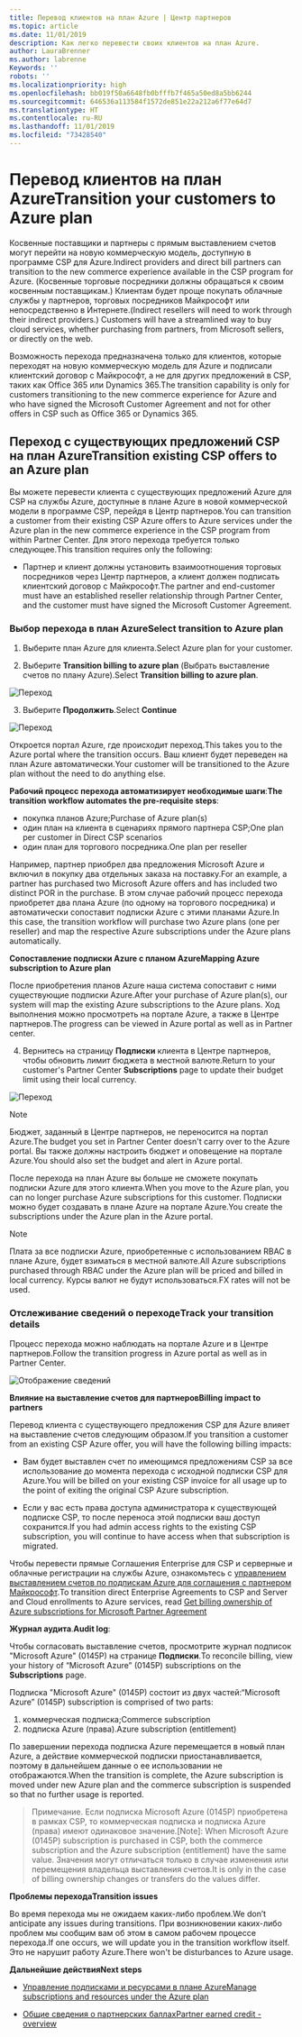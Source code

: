 ```yaml
---
title: Перевод клиентов на план Azure | Центр партнеров
ms.topic: article
ms.date: 11/01/2019
description: Как легко перевести своих клиентов на план Azure.
author: LauraBrenner
ms.author: labrenne
Keywords: ''
robots: ''
ms.localizationpriority: high
ms.openlocfilehash: bb019f50a6648fb0bfffb7f465a50ed8a5bb6244
ms.sourcegitcommit: 646536a113584f1572de851e22a212a6f77e64d7
ms.translationtype: HT
ms.contentlocale: ru-RU
ms.lasthandoff: 11/01/2019
ms.locfileid: "73428540"
---
```

# <a name="transition-your-customers-to-azure-plan"></a><span data-ttu-id="3295e-103">Перевод клиентов на план Azure</span><span class="sxs-lookup"><span data-stu-id="3295e-103">Transition your customers to Azure plan</span></span>

<span data-ttu-id="3295e-104">Косвенные поставщики и партнеры с прямым выставлением счетов могут перейти на новую коммерческую модель, доступную в программе CSP для Azure.</span><span class="sxs-lookup"><span data-stu-id="3295e-104">Indirect providers and direct bill partners can transition to the new commerce experience available in the CSP program for Azure.</span></span> <span data-ttu-id="3295e-105">(Косвенные торговые посредники должны обращаться к своим косвенным поставщикам.) Клиентам будет проще покупать облачные службы у партнеров, торговых посредников Майкрософт или непосредственно в Интернете.</span><span class="sxs-lookup"><span data-stu-id="3295e-105">(Indirect resellers will need to work through their indirect providers.) Customers will have a streamlined way to buy cloud services, whether purchasing from partners, from Microsoft sellers, or directly on the web.</span></span>

<span data-ttu-id="3295e-106">Возможность перехода предназначена только для клиентов, которые переходят на новую коммерческую модель для Azure и подписали клиентский договор с Майкрософт, а не для других предложений в CSP, таких как Office 365 или Dynamics 365.</span><span class="sxs-lookup"><span data-stu-id="3295e-106">The transition capability is only for customers transitioning to the new commerce experience for Azure and who have signed the Microsoft Customer Agreement and not for other offers in CSP such as Office 365 or Dynamics 365.</span></span>

## <a name="transition-existing-csp-offers-to-an-azure-plan"></a><span data-ttu-id="3295e-107">Переход с существующих предложений CSP на план Azure</span><span class="sxs-lookup"><span data-stu-id="3295e-107">Transition existing CSP offers to an Azure plan</span></span>

<span data-ttu-id="3295e-108">Вы можете перевести клиента с существующих предложений Azure для CSP на службы Azure, доступные в плане Azure в новой коммерческой модели в программе CSP, перейдя в Центр партнеров.</span><span class="sxs-lookup"><span data-stu-id="3295e-108">You can transition a customer from their existing CSP Azure offers to Azure services under the Azure plan in the new commerce experience in the CSP program from within Partner Center.</span></span> <span data-ttu-id="3295e-109">Для этого перехода требуется только следующее.</span><span class="sxs-lookup"><span data-stu-id="3295e-109">This transition requires only the following:</span></span>

- <span data-ttu-id="3295e-110">Партнер и клиент должны установить взаимоотношения торговых посредников через Центр партнеров, а клиент должен подписать клиентский договор с Майкрософт.</span><span class="sxs-lookup"><span data-stu-id="3295e-110">The partner and end-customer must have an established reseller relationship through Partner Center, and the customer must have signed the Microsoft Customer Agreement.</span></span>

### <a name="select-transition-to-azure-plan"></a><span data-ttu-id="3295e-111">Выбор перехода в план Azure</span><span class="sxs-lookup"><span data-stu-id="3295e-111">Select transition to Azure plan</span></span>

1. <span data-ttu-id="3295e-112">Выберите план Azure для клиента.</span><span class="sxs-lookup"><span data-stu-id="3295e-112">Select Azure plan for your customer.</span></span>

2. <span data-ttu-id="3295e-113">Выберите **Transition billing to azure plan** (Выбрать выставление счетов по плану Azure).</span><span class="sxs-lookup"><span data-stu-id="3295e-113">Select **Transition billing to azure plan**.</span></span>

![Переход](images/azure/transition1.png)

3. <span data-ttu-id="3295e-115">Выберите **Продолжить**.</span><span class="sxs-lookup"><span data-stu-id="3295e-115">Select **Continue**</span></span>

![Переход](images/azure/transition2.png)

<span data-ttu-id="3295e-117">Откроется портал Azure, где происходит переход.</span><span class="sxs-lookup"><span data-stu-id="3295e-117">This takes you to the Azure portal where the transition occurs.</span></span> <span data-ttu-id="3295e-118">Ваш клиент будет переведен на план Azure автоматически.</span><span class="sxs-lookup"><span data-stu-id="3295e-118">Your customer will be transitioned to the Azure plan without the need to do anything else.</span></span> 

<span data-ttu-id="3295e-119">**Рабочий процесс перехода автоматизирует необходимые шаги**:</span><span class="sxs-lookup"><span data-stu-id="3295e-119">**The transition workflow automates the pre-requisite steps**:</span></span> 

- <span data-ttu-id="3295e-120">покупка планов Azure;</span><span class="sxs-lookup"><span data-stu-id="3295e-120">Purchase of Azure plan(s)</span></span> 
- <span data-ttu-id="3295e-121">один план на клиента в сценариях прямого партнера CSP;</span><span class="sxs-lookup"><span data-stu-id="3295e-121">One plan per customer in Direct CSP scenarios</span></span>  
- <span data-ttu-id="3295e-122">один план для торгового посредника.</span><span class="sxs-lookup"><span data-stu-id="3295e-122">One plan per reseller</span></span>  

<span data-ttu-id="3295e-123">Например, партнер приобрел два предложения Microsoft Azure и включил в покупку два отдельных заказа на поставку.</span><span class="sxs-lookup"><span data-stu-id="3295e-123">For an example, a partner has purchased two Microsoft Azure offers and has included two distinct POR in the purchase.</span></span> <span data-ttu-id="3295e-124">В этом случае рабочий процесс перехода приобретет два плана Azure (по одному на торгового посредника) и автоматически сопоставит подписки Azure с этими планами Azure.</span><span class="sxs-lookup"><span data-stu-id="3295e-124">In this case, the transition workflow will purchase two Azure plans (one per reseller) and map the respective Azure subscriptions under the Azure plans automatically.</span></span>  

<span data-ttu-id="3295e-125">**Сопоставление подписки Azure с планом Azure**</span><span class="sxs-lookup"><span data-stu-id="3295e-125">**Mapping Azure subscription to Azure plan**</span></span>

<span data-ttu-id="3295e-126">После приобретения планов Azure наша система сопоставит с ними существующие подписки Azure.</span><span class="sxs-lookup"><span data-stu-id="3295e-126">After your purchase of Azure plan(s), our system will map the existing Azure subscriptions to the Azure plans.</span></span> <span data-ttu-id="3295e-127">Ход выполнения можно просмотреть на портале Azure, а также в Центре партнеров.</span><span class="sxs-lookup"><span data-stu-id="3295e-127">The progress can be viewed in Azure portal as well as in Partner center.</span></span> 

4. <span data-ttu-id="3295e-128">Вернитесь на страницу **Подписки** клиента в Центре партнеров, чтобы обновить лимит бюджета в местной валюте.</span><span class="sxs-lookup"><span data-stu-id="3295e-128">Return to your customer's Partner Center **Subscriptions** page to update their budget limit using their local currency.</span></span> 

![Переход](images/azure/transition3.png)

>[!NOTE]
><span data-ttu-id="3295e-130">Бюджет, заданный в Центре партнеров, не переносится на портал Azure.</span><span class="sxs-lookup"><span data-stu-id="3295e-130">The budget you set in Partner Center doesn't carry over to the Azure portal.</span></span> <span data-ttu-id="3295e-131">Вы также должны настроить бюджет и оповещение на портале Azure.</span><span class="sxs-lookup"><span data-stu-id="3295e-131">You should also set the budget and alert in Azure portal.</span></span>

<span data-ttu-id="3295e-132">После перехода на план Azure вы больше не сможете покупать подписки Azure для этого клиента.</span><span class="sxs-lookup"><span data-stu-id="3295e-132">When you move to the Azure plan, you can no longer purchase Azure subscriptions for this customer.</span></span> <span data-ttu-id="3295e-133">Подписки можно будет создавать в плане Azure на портале Azure.</span><span class="sxs-lookup"><span data-stu-id="3295e-133">You create the subscriptions under the Azure plan in the Azure portal.</span></span>

>[!NOTE]
> <span data-ttu-id="3295e-134">Плата за все подписки Azure, приобретенные с использованием RBAC в плане Azure, будет взиматься в местной валюте.</span><span class="sxs-lookup"><span data-stu-id="3295e-134">All Azure subscriptions purchased through RBAC under the Azure plan will be priced and billed in local currency.</span></span> <span data-ttu-id="3295e-135">Курсы валют не будут использоваться.</span><span class="sxs-lookup"><span data-stu-id="3295e-135">FX rates will not be used.</span></span>

### <a name="track-your-transition-details"></a><span data-ttu-id="3295e-136">Отслеживание сведений о переходе</span><span class="sxs-lookup"><span data-stu-id="3295e-136">Track your transition details</span></span>

<span data-ttu-id="3295e-137">Процесс перехода можно наблюдать на портале Azure и в Центре партнеров.</span><span class="sxs-lookup"><span data-stu-id="3295e-137">Follow the transition progress in Azure portal as well as in Partner Center.</span></span>

![Отображение сведений](images/azure/details1.png)

<span data-ttu-id="3295e-139">**Влияние на выставление счетов для партнеров**</span><span class="sxs-lookup"><span data-stu-id="3295e-139">**Billing impact to partners**</span></span>

<span data-ttu-id="3295e-140">Перевод клиента с существующего предложения CSP для Azure влияет на выставление счетов следующим образом.</span><span class="sxs-lookup"><span data-stu-id="3295e-140">If you transition a customer from an existing CSP Azure offer, you will have the following billing impacts:</span></span>

- <span data-ttu-id="3295e-141">Вам будет выставлен счет по имеющимся предложениям CSP за все использование до момента перехода с исходной подписки CSP для Azure.</span><span class="sxs-lookup"><span data-stu-id="3295e-141">You will be billed on your existing CSP invoice for all usage up to the point of exiting the original CSP Azure subscription.</span></span>

- <span data-ttu-id="3295e-142">Если у вас есть права доступа администратора к существующей подписке CSP, то после переноса этой подписки ваш доступ сохранится.</span><span class="sxs-lookup"><span data-stu-id="3295e-142">If you had admin access rights to the existing CSP subscription, you will continue to have access when that subscription is migrated.</span></span>

<span data-ttu-id="3295e-143">Чтобы перевести прямые Соглашения Enterprise для CSP и серверные и облачные регистрации на службы Azure, ознакомьтесь с [управлением выставлением счетов по подпискам Azure для соглашения с партнером Майкрософт](https://docs.microsoft.com/azure/billing/mpa-request-ownership).</span><span class="sxs-lookup"><span data-stu-id="3295e-143">To transition direct Enterprise Agreements to CSP and Server and Cloud enrollments to Azure services, read [Get billing ownership of Azure subscriptions for Microsoft Partner Agreement](https://docs.microsoft.com/azure/billing/mpa-request-ownership)</span></span>

<span data-ttu-id="3295e-144">**Журнал аудита**.</span><span class="sxs-lookup"><span data-stu-id="3295e-144">**Audit log**:</span></span>

<span data-ttu-id="3295e-145">Чтобы согласовать выставление счетов, просмотрите журнал подписок "Microsoft Azure" (0145P) на странице **Подписки**.</span><span class="sxs-lookup"><span data-stu-id="3295e-145">To reconcile billing, view your history of “Microsoft Azure” (0145P) subscriptions on the **Subscriptions** page.</span></span> 

<span data-ttu-id="3295e-146">Подписка "Microsoft Azure" (0145P) состоит из двух частей:</span><span class="sxs-lookup"><span data-stu-id="3295e-146">“Microsoft Azure” (0145P) subscription is comprised of two parts:</span></span>
1. <span data-ttu-id="3295e-147">коммерческая подписка;</span><span class="sxs-lookup"><span data-stu-id="3295e-147">Commerce subscription</span></span> 
2. <span data-ttu-id="3295e-148">подписка Azure (права).</span><span class="sxs-lookup"><span data-stu-id="3295e-148">Azure subscription (entitlement)</span></span>

<span data-ttu-id="3295e-149">По завершении перехода подписка Azure перемещается в новый план Azure, а действие коммерческой подписки приостанавливается, поэтому в дальнейшем данные о ее использовании не отображаются.</span><span class="sxs-lookup"><span data-stu-id="3295e-149">When the transition is complete, the Azure subscription is moved under new Azure plan and the commerce subscription is suspended so that no further usage is reported.</span></span>  

><span data-ttu-id="3295e-150">Примечание. Если подписка Microsoft Azure (0145P) приобретена в рамках CSP, то коммерческая подписка и подписка Azure (права) имеют одинаковое значение.</span><span class="sxs-lookup"><span data-stu-id="3295e-150">[Note]: When Microsoft Azure (0145P) subscription is purchased in CSP, both the commerce subscription and the Azure subscription (entitlement) have the same value.</span></span> <span data-ttu-id="3295e-151">Значения могут отличаться только в случае изменения или перемещения владельца выставления счетов.</span><span class="sxs-lookup"><span data-stu-id="3295e-151">It is only in the case of billing ownership changes or transfers do the values differ.</span></span> 

<span data-ttu-id="3295e-152">**Проблемы перехода**</span><span class="sxs-lookup"><span data-stu-id="3295e-152">**Transition issues**</span></span>

<span data-ttu-id="3295e-153">Во время перехода мы не ожидаем каких-либо проблем.</span><span class="sxs-lookup"><span data-stu-id="3295e-153">We don’t anticipate any issues during transitions.</span></span> <span data-ttu-id="3295e-154">При возникновении каких-либо проблем мы сообщим вам об этом в самом рабочем процессе перехода.</span><span class="sxs-lookup"><span data-stu-id="3295e-154">If one occurs, we will update you in the transition workflow itself.</span></span> <span data-ttu-id="3295e-155">Это не нарушит работу Azure.</span><span class="sxs-lookup"><span data-stu-id="3295e-155">There won't be disturbances to Azure usage.</span></span>  

<span data-ttu-id="3295e-156">**Дальнейшие действия**</span><span class="sxs-lookup"><span data-stu-id="3295e-156">**Next steps**</span></span>

- [<span data-ttu-id="3295e-157">Управление подписками и ресурсами в плане Azure</span><span class="sxs-lookup"><span data-stu-id="3295e-157">Manage subscriptions and resources under the Azure plan</span></span>](azure-plan-manage.md)

- [<span data-ttu-id="3295e-158">Общие сведения о партнерских баллах</span><span class="sxs-lookup"><span data-stu-id="3295e-158">Partner earned credit - overview</span></span>](partner-earned-credit.md)



